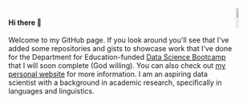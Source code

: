 <img align="right" width="10%" src="https://cas.oslo.no/getfile.php/1321922-1636357433/3_Fellows/Matthew_72.jpg%20%28avatar_list%29.jpg"/>

#### Hi there 👋

Welcome to my GitHub page. If you look around you'll see that I've added some repositories and gists to showcase work that I've done for the Department for Education-funded [Data Science Bootcamp](https://blog.hyperiondev.com/wp-content/uploads/2022/10/Data-Science-Syllabus-DfE.pdf) that I will soon complete (God willing). You can also check out [my personal website](https://matthewgotham.github.io/) for more information. I am an aspiring data scientist with a background in academic research, specifically in languages and linguistics.

<!--
**MatthewGotham/MatthewGotham** is a ✨ _special_ ✨ repository because its `README.md` (this file) appears on your GitHub profile.

Here are some ideas to get you started:

- 🔭 I’m currently working on ...
- 🌱 I’m currently learning ...
- 👯 I’m looking to collaborate on ...
- 🤔 I’m looking for help with ...
- 💬 Ask me about ...
- 📫 How to reach me: ...
- 😄 Pronouns: ...
- ⚡ Fun fact: ...
-->
